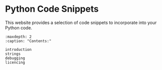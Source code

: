 # Python Code Snippets

This website provides a selection of code snippets to incorporate into your Python code.

```{toctree}
:maxdepth: 2
:caption: "Contents:"

introduction
strings
debugging
licencing
```